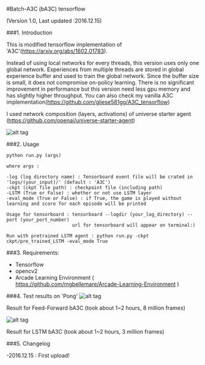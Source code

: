 #Batch-A3C (bA3C) tensorflow

(Version 1.0, Last updated :2016.12.15)

###1. Introduction

This is modified tensorflow implementation of 'A3C'(https://arxiv.org/abs/1602.01783).

Instead of using local networks for every threads, this version uses only one global network. Experiences from multiple threads are stored in global experience buffer and used to train the global network. Since the buffer size is small, it does not compromise on-policy learning. There is no significant improvement in performance but this version need less gpu memory and has slightly higher throughput. You can also check my vanilla A3C implementation(https://github.com/gliese581gg/A3C_tensorflow)

I used network composition (layers, activations) of universe starter agent (https://github.com/openai/universe-starter-agent)

![alt tag](https://github.com/gliese581gg/batch-A3C_tensorflow/blob/master/screenshots/bA3C.png)





###2. Usage

    python run.py (args)

    where args :

    -log (log directory name) : Tensorboard event file will be crated in 'logs/(your_input)/' (default : 'A3C')
    -ckpt (ckpt file path) : checkpoint file (including path)
    -LSTM (True or False) : whether or not use LSTM layer
    -eval_mode (True or False) : if True, the game is played without learning and score for each episode will be printed
    
    Usage for tensorboard : tensorboard --logdir (your_log_directory) --port (your_port_number)
                            url for tensorboard will appear on terminal:)
                           
    Run with pretrained LSTM agent : python run.py -ckpt ckpt/pre_trained_LSTM -eval_mode True


###3. Requirements:

- Tensorflow
- opencv2
- Arcade Learning Environment ( https://github.com/mgbellemare/Arcade-Learning-Environment )

###4. Test results on 'Pong'
![alt tag](https://github.com/gliese581gg/batch-A3C_tensorflow/blob/master/screenshots/batch-A3CFF.png)

Result for Feed-Forward bA3C (took about 1~2 hours, 8 million frames)


![alt tag](https://github.com/gliese581gg/batch-A3C_tensorflow/blob/master/screenshots/batch-A3CLSTM.PNG)

Result for LSTM bA3C (took about 1~2 hours, 3 million frames)


###5. Changelog

-2016.12.15 : First upload!
